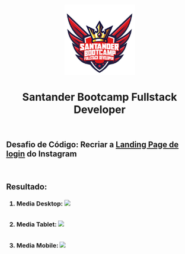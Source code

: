 <div align="center">

<img src="https://github.com/bragabriel/Bootcamp-FullStackDeveloper/blob/main/logo-bootcamp.png" width="190px">

# Santander Bootcamp Fullstack Developer

</div>

<br>

## Desafio de Código: Recriar a [Landing Page de login](https://www.instagram.com/) do **Instagram** 

<br>

## Resultado:

<h3>

1. Media Desktop:
<img src="https://github.com/bragabriel/BootcampSantander-FullStackDeveloper/blob/main/Projetos-Desafios/Instagram-LandingPage/resultado/media-desktop.png"></img> <br></br>

2. Media Tablet:
<img src="https://github.com/bragabriel/BootcampSantander-FullStackDeveloper/blob/main/Projetos-Desafios/Instagram-LandingPage/resultado/media-tablet.png"></img> <br></br>

3. Media Mobile:
<img src="https://github.com/bragabriel/BootcampSantander-FullStackDeveloper/blob/main/Projetos-Desafios/Instagram-LandingPage/resultado/media-cellphone.png"></img> <br></br>

</h3>